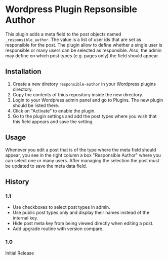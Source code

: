 # Wordpress Plugin Repsonsible Author

This plugin adds a meta field to the post objects named `_responsible_author`. The
value is a list of user ids that are set as responsible for the post. The plugin allow
to define whether a single user is responsible or many users can be selected as responsible.
Also, the admin may define on which post types (e.g. pages only) the field should appear.

## Installation

1. Create a new diretory `responsible-author` in your Wordpress plugins directory.
1. Copy the contents of thius repository inside the new directory.
1. Login to your Wordpress admin panel and go to Plugins. The new plugin should be listed there.
1. Click on "Activate" to enable the plugin.
1. Go to the plugin settings and add the post types where you wish that this field appears and save the setting.

## Usage

Whenever you edit a post that is of the type where the meta field should appear, you
see in the right column a box "Responsible Author" where you can select one or many users. After
managing the selection the post must be updated to save the meta data field.

## History

### 1.1

* Use checkboxes to select post types in admin.
* Use public post types only and display their names instead of the internal key.
* Hide post meta key from being viewed directly when editing a post.
* Add upgrade routine with version compare.

### 1.0

Initial Release
